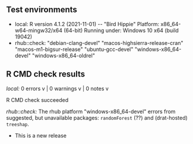 ## Test environments

- local:
    R version 4.1.2 (2021-11-01) -- "Bird Hippie"
    Platform: x86_64-w64-mingw32/x64 (64-bit)
    Running under: Windows 10 x64 (build 19042)
- rhub::check:
    "debian-clang-devel"
    "macos-highsierra-release-cran"
    "macos-m1-bigsur-release"
    "ubuntu-gcc-devel"
    "windows-x86_64-devel"
    "windows-x86_64-oldrel"

## R CMD check results

_local:_
0 errors v | 0 warnings v | 0 notes v

R CMD check succeeded

_rhub::check:_
The rhub platform "windows-x86_64-devel" errors from suggested, but unavailable packages:
`randomForest` (??) and (drat-hosted) `treeshap`.



* This is a new release
